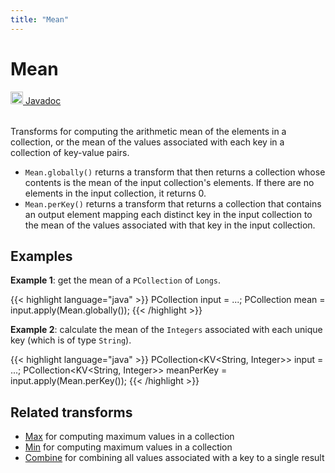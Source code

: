 ```yaml
---
title: "Mean"
---
```


<!--
Licensed under the Apache License, Version 2.0 (the "License");
you may not use this file except in compliance with the License.
You may obtain a copy of the License at

http://www.apache.org/licenses/LICENSE-2.0

Unless required by applicable law or agreed to in writing, software
distributed under the License is distributed on an "AS IS" BASIS,
WITHOUT WARRANTIES OR CONDITIONS OF ANY KIND, either express or implied.
See the License for the specific language governing permissions and
limitations under the License.
-->

# Mean

<table align="left">
    <a target="_blank" class="button"
        href="https://beam.apache.org/releases/javadoc/current/index.html?org/apache/beam/sdk/transforms/Mean.html">
      <img src="https://beam.apache.org/images/logos/sdks/java.png" width="20px" height="20px"
           alt="Javadoc" />
     Javadoc
    </a>
</table>
<br><br>

Transforms for computing the arithmetic mean of the elements in a collection,
or the mean of the values associated with each key in a collection of key-value pairs.

- `Mean.globally()` returns a transform that then returns a collection whose contents is the mean of the input collection's elements. If there are no elements in the input collection, it returns 0.
- `Mean.perKey()` returns a transform that returns a collection that contains an output element mapping each distinct key in the input collection to the mean of the values associated with that key in the input collection.

## Examples

**Example 1**: get the mean of a `PCollection` of `Longs`.

{{< highlight language="java" >}}
PCollection<Double> input = ...;
PCollection<Double> mean = input.apply(Mean.globally());
{{< /highlight >}}

**Example 2**: calculate the mean of the `Integers` associated with each unique key (which is of type `String`).

{{< highlight language="java" >}}
PCollection<KV<String, Integer>> input = ...;
PCollection<KV<String, Integer>> meanPerKey =
input.apply(Mean.perKey());
{{< /highlight >}}

## Related transforms

- [Max](/documentation/transforms/java/aggregation/max)
  for computing maximum values in a collection
- [Min](/documentation/transforms/java/aggregation/min)
  for computing maximum values in a collection
- [Combine](/documentation/transforms/java/aggregation/combine)
  for combining all values associated with a key to a single result
